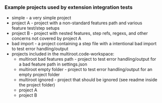 ### Example projects used by extension integration tests

- simple - a very simple project
- project A - project with a non-standard features path and various feature test/step setups
- project B - project with nested features, step refs, regexs, and other concerns not covered by project A
- bad import - a project containing a step file with a intentional bad import to test error handling/output
- projects included in the multiroot.code-workspace:
  - multiroot bad features path - project to test error handling/output for a bad feature path in settings.json
  - multiroot empty folder - project to test error handling/output for an empty project folder
  - multiroot ignored - project that should be ignored (see readme inside the project folder)
  - project A
  - project B
